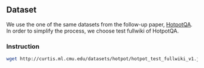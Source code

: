 ## Dataset

We use the one of the same datasets from the follow-up paper, [HotpotQA](https://hotpotqa.github.io/). In order to simplify the process, we choose test fullwiki of HotpotQA.

### Instruction

```bash
wget http://curtis.ml.cmu.edu/datasets/hotpot/hotpot_test_fullwiki_v1.json
```
